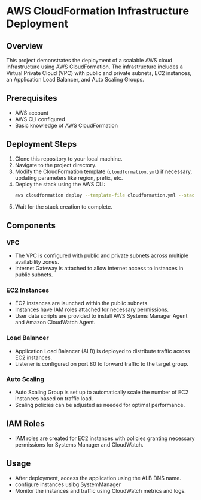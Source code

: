 # AWS CloudFormation Infrastructure Deployment

## Overview
This project demonstrates the deployment of a scalable AWS cloud infrastructure using AWS CloudFormation. The infrastructure includes a Virtual Private Cloud (VPC) with public and private subnets, EC2 instances, an Application Load Balancer, and Auto Scaling Groups.

## Prerequisites
- AWS account
- AWS CLI configured
- Basic knowledge of AWS CloudFormation

## Deployment Steps
1. Clone this repository to your local machine.
2. Navigate to the project directory.
3. Modify the CloudFormation template (`cloudformation.yml`) if necessary, updating parameters like region, prefix, etc.
4. Deploy the stack using the AWS CLI:
    ```bash
    aws cloudformation deploy --template-file cloudformation.yml --stack-name my-aws-infrastructure --capabilities CAPABILITY_IAM
    ```
5. Wait for the stack creation to complete.

## Components
### VPC
- The VPC is configured with public and private subnets across multiple availability zones.
- Internet Gateway is attached to allow internet access to instances in public subnets.

### EC2 Instances
- EC2 instances are launched within the public subnets.
- Instances have IAM roles attached for necessary permissions.
- User data scripts are provided to install AWS Systems Manager Agent and Amazon CloudWatch Agent.

### Load Balancer
- Application Load Balancer (ALB) is deployed to distribute traffic across EC2 instances.
- Listener is configured on port 80 to forward traffic to the target group.

### Auto Scaling
- Auto Scaling Group is set up to automatically scale the number of EC2 instances based on traffic load.
- Scaling policies can be adjusted as needed for optimal performance.

## IAM Roles
- IAM roles are created for EC2 instances with policies granting necessary permissions for Systems Manager and CloudWatch.

## Usage
- After deployment, access the application using the ALB DNS name.
- configure instances usibg SystemManager
- Monitor the instances and traffic using CloudWatch metrics and logs.
